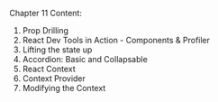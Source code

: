 Chapter 11 Content:

1. Prop Drilling
2. React Dev Tools in Action - Components & Profiler
3. Lifting the state up
4. Accordion: Basic and Collapsable
5. React Context
6. Context Provider
7. Modifying the Context
